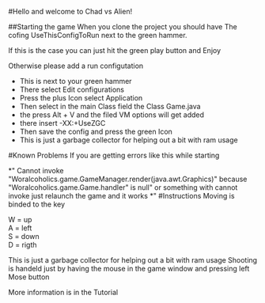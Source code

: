 #Hello and welcome to Chad vs Alien!

##Starting the game
When you clone the project you should have The cofing UseThisConfigToRun next to the green hammer.

If this is the case you can just hit the green play button and Enjoy 

Otherwise please add a run configutation 

* This is next to your green hammer
* There select Edit configurations
* Press the plus Icon select Application
* Then select in the main Class field the Class Game.java
* the press Alt + V and the filed VM options will get added 
* there insert -XX:+UseZGC
* Then save the config and  press the green Icon
* This is just a garbage collector for helping out a bit with ram usage

#Known Problems
If you are getting errors like this while starting  

*" Cannot invoke "Woralcoholics.game.GameManager.render(java.awt.Graphics)" because "Woralcoholics.game.Game.handler" is null" or something with cannot invoke just relaunch the game and it works *"
#Instructions
Moving is binded to the key 

W = up \
A = left \
S = down \
D = rigth 

This is just a garbage collector for helping out a bit with ram usage
Shooting is handeld just by having the mouse in the game window and pressing left Mose button
 
More information is in the Tutorial 